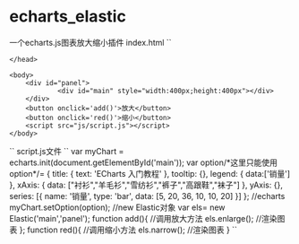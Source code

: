 # echarts_elastic
一个echarts.js图表放大缩小插件
index.html
``
    <!doctype html>
<html>
	<head>
		<title>vue+chart</title>
		<script src="js/echarts.min.js"></script>
		<script src="js/echarts_elastic.js"></script>
		<style>
			.chart{
				margin:0 auto;
			}
			#but{
				width:310px;
				margin:0 auto;
			}
			.block{
				width:400px;
				margin:0 auto;
			}
		</style>

	</head>

	<body>
		<div id="panel">
				<div id="main" style="width:400px;height:400px"></div>
		</div>
		<button onclick='add()'>放大</button>
		<button onclick='red()'>缩小</button>
		<script src="js/script.js"></script>
	</body>
</html>
``
script.js文件
``
    var myChart = echarts.init(document.getElementById('main'));
        var option/*这里只能使用option*/= {
            title: {
                text: 'ECharts 入门教程'
            },
            tooltip: {},
            legend: {
                data:['销量']
            },
            xAxis: {
                data: ["衬衫","羊毛衫","雪纺衫","裤子","高跟鞋","袜子"]
            },
            yAxis: {},
            series: [{
                name: '销量',
                type: 'bar',
                data: [5, 20, 36, 10, 10, 20]
            }]
        };
		//echarts 
        myChart.setOption(option);
		//new Elastic对象
		var els= new Elastic('main','panel');
		function add(){
			//调用放大方法
		els.enlarge();
		//渲染图表
		};
		function red(){
			//调用缩小方法
		els.narrow();
		//渲染图表
		}
``
